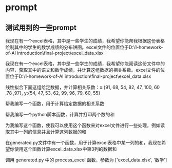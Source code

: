 # prompt

## 测试用到的一些prompt

我现在有一个excel表格，其中是一些学生的成绩，我希望你能帮我根据这份表格绘制其中的学生的数学成绩的分布饼图。excel文件的位置位于D:\1-homework-of-AI introduction\final-project\excel_data.xlsx

我现在有一个excel表格，其中是一些学生的成绩，我希望你能阅读这份文件中的内容，获取其中的语文和数学成绩，并计算这组数据的相关系数。excel文件的位置位于D:\1-homework-of-AI introduction\final-project\excel_data.xlsx

线性拟合下面这组给定数据，并计算相关系数：x:{91, 68, 54, 82, 47, 100, 60 ,78 ,97}, y:{54, 47, 53, 62, 99, 96, 79, 60, 55}

帮我编写一个函数，用于计算给定数据的相关系数

帮我编写一个python脚本函数，计算并打印两个数的和

为我编写这个函数，使我可以使用这个函数来对excel文件进行一些处理，例如读取其中一列的信息并且计算这列数据的和

在generated.py文件中有一个函数，用于计算excel表格中某一列的和，我现在希望你使用这个函数计算excel_data.xlsx中第3列的数据和

调用 generated.py 中的 process_excel 函数，参数为 ['excel_data.xlsx', '数学']
